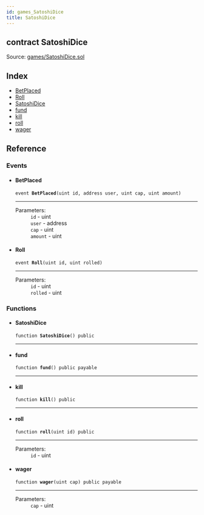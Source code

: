 ```yaml
---
id: games_SatoshiDice
title: SatoshiDice
---
```


<div class="contract-doc"><div class="contract"><h2 class="contract-header"><span class="contract-kind">contract</span> SatoshiDice</h2><div class="source">Source: <a href="https://github.com/FriendlyUser/solidity-smart-contracts.git//blob/v0.1.0/contracts/games/SatoshiDice.sol" target="_blank">games/SatoshiDice.sol</a></div></div><div class="index"><h2>Index</h2><ul><li><a href="games_SatoshiDice.html#BetPlaced">BetPlaced</a></li><li><a href="games_SatoshiDice.html#Roll">Roll</a></li><li><a href="games_SatoshiDice.html#SatoshiDice">SatoshiDice</a></li><li><a href="games_SatoshiDice.html#fund">fund</a></li><li><a href="games_SatoshiDice.html#kill">kill</a></li><li><a href="games_SatoshiDice.html#roll">roll</a></li><li><a href="games_SatoshiDice.html#wager">wager</a></li></ul></div><div class="reference"><h2>Reference</h2><div class="events"><h3>Events</h3><ul><li><div class="item event"><span id="BetPlaced" class="anchor-marker"></span><h4 class="name">BetPlaced</h4><div class="body"><code class="signature">event <strong>BetPlaced</strong><span>(uint id, address user, uint cap, uint amount) </span></code><hr/><dl><dt><span class="label-parameters">Parameters:</span></dt><dd><div><code>id</code> - uint</div><div><code>user</code> - address</div><div><code>cap</code> - uint</div><div><code>amount</code> - uint</div></dd></dl></div></div></li><li><div class="item event"><span id="Roll" class="anchor-marker"></span><h4 class="name">Roll</h4><div class="body"><code class="signature">event <strong>Roll</strong><span>(uint id, uint rolled) </span></code><hr/><dl><dt><span class="label-parameters">Parameters:</span></dt><dd><div><code>id</code> - uint</div><div><code>rolled</code> - uint</div></dd></dl></div></div></li></ul></div><div class="functions"><h3>Functions</h3><ul><li><div class="item function"><span id="SatoshiDice" class="anchor-marker"></span><h4 class="name">SatoshiDice</h4><div class="body"><code class="signature">function <strong>SatoshiDice</strong><span>() </span><span>public </span></code><hr/></div></div></li><li><div class="item function"><span id="fund" class="anchor-marker"></span><h4 class="name">fund</h4><div class="body"><code class="signature">function <strong>fund</strong><span>() </span><span>public </span><span>payable </span></code><hr/></div></div></li><li><div class="item function"><span id="kill" class="anchor-marker"></span><h4 class="name">kill</h4><div class="body"><code class="signature">function <strong>kill</strong><span>() </span><span>public </span></code><hr/></div></div></li><li><div class="item function"><span id="roll" class="anchor-marker"></span><h4 class="name">roll</h4><div class="body"><code class="signature">function <strong>roll</strong><span>(uint id) </span><span>public </span></code><hr/><dl><dt><span class="label-parameters">Parameters:</span></dt><dd><div><code>id</code> - uint</div></dd></dl></div></div></li><li><div class="item function"><span id="wager" class="anchor-marker"></span><h4 class="name">wager</h4><div class="body"><code class="signature">function <strong>wager</strong><span>(uint cap) </span><span>public </span><span>payable </span></code><hr/><dl><dt><span class="label-parameters">Parameters:</span></dt><dd><div><code>cap</code> - uint</div></dd></dl></div></div></li></ul></div></div></div>
